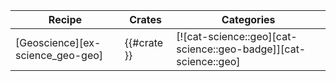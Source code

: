 | Recipe | Crates | Categories |
|---|---|---|
| [Geoscience][ex-science_geo-geo] | {{#crate }} | [![cat-science::geo][cat-science::geo-badge]][cat-science::geo] |

<div class="hidden">
</div>
